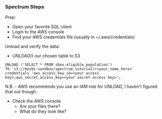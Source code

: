 ### Spectrum Steps

Prep:
- Open your favorite SQL client
- Login to the AWS console
- Find your AWS credentials file (usually in ~/.aws/credentials)

Unload and verify the data:
- UNLOAD() our chosen table to S3

```
UNLOAD ('SELECT * FROM sbox.eligible_population')
TO 's3://mozbi-sandbox/spectrum_tutorial/r<your_name_here>'
credentials 'aws_access_key_id=<your access key>;aws_secret_access_key=<your secret access key>';
```
N.B. - AWS recommends you use an IAM role for UNLOAD, I haven't figured that out though.

- Check the AWS console
    - Are your files there?
    - What do they look like?

